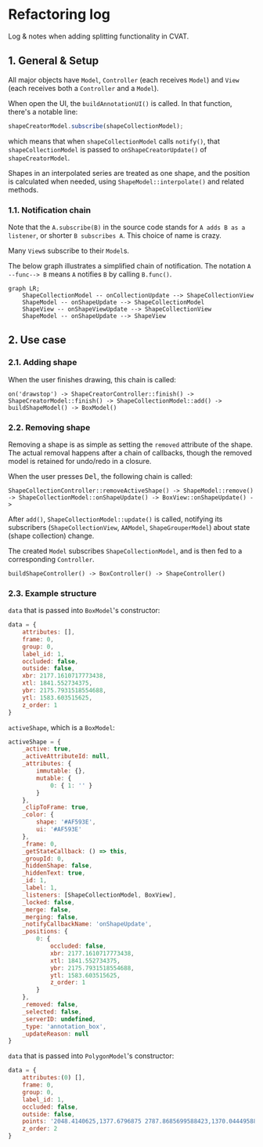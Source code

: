 # Refactoring log

Log & notes when adding splitting functionality in CVAT.

## 1. General & Setup

All major objects have `Model`, `Controller` (each receives `Model`) and `View` (each receives both a `Controller` and a `Model`).

When open the UI, the `buildAnnotationUI()` is called. In that function, there's a notable line:

```js
shapeCreatorModel.subscribe(shapeCollectionModel);
```

which means that when `shapeCollectionModel` calls `notify()`, that `shapeCollectionModel` is passed to `onShapeCreatorUpdate()` of `shapeCreatorModel`.

Shapes in an interpolated series are treated as one shape, and the position is calculated when needed, using `ShapeModel::interpolate()` and related methods.

### 1.1. Notification chain

Note that the `A.subscribe(B)` in the source code stands for `A adds B as a listener`, or shorter `B subscribes A`. This choice of name is crazy.

Many `View`s subscribe to their `Model`s.

The below graph illustrates a simplified chain of notification. The notation `A --func--> B` means `A` notifies `B` by calling `B.func()`.

```mermaid
graph LR;
    ShapeCollectionModel -- onCollectionUpdate --> ShapeCollectionView
    ShapeModel -- onShapeUpdate --> ShapeCollectionModel
    ShapeView -- onShapeViewUpdate --> ShapeCollectionView
    ShapeModel -- onShapeUpdate --> ShapeView
```

## 2. Use case

### 2.1. Adding shape

When the user finishes drawing, this chain is called:

```text
on('drawstop') -> ShapeCreatorController::finish() -> ShapeCreatorModel::finish() -> ShapeCollectionModel::add() -> buildShapeModel() -> BoxModel()
```

### 2.2. Removing shape

Removing a shape is as simple as setting the `removed` attribute of the shape. The actual removal happens after a chain of callbacks, though the removed model is retained for undo/redo in a closure.

When the user presses <kbd>Del</kbd>, the following chain is called:

```text
ShapeCollectionController::removeActiveShape() -> ShapeModel::remove() -> ShapeCollectionModel::onShapeUpdate() -> BoxView::onShapeUpdate() ->
```

After `add()`, `ShapeCollectionModel::update()` is called, notifying its subscribers (`ShapeCollectionView`, `AAModel`, `ShapeGrouperModel`) about state (shape collection) change.

The created `Model` subscribes `ShapeCollectionModel`, and is then fed to a corresponding `Controller`.

```text
buildShapeController() -> BoxController() -> ShapeController()
```

### 2.3. Example structure

`data` that is passed into `BoxModel`'s constructor:

```js
data = {
    attributes: [],
    frame: 0,
    group: 0,
    label_id: 1,
    occluded: false,
    outside: false,
    xbr: 2177.1610717773438,
    xtl: 1841.552734375,
    ybr: 2175.7931518554688,
    ytl: 1583.603515625,
    z_order: 1
}
```

`activeShape`, which is a `BoxModel`:

```js
activeShape = {
    _active: true,
    _activeAttributeId: null,
    _attributes: {
        immutable: {},
        mutable: {
            0: { 1: '' }
        }
    },
    _clipToFrame: true,
    _color: {
        shape: '#AF593E',
        ui: '#AF593E'
    },
    _frame: 0,
    _getStateCallback: () => this,
    _groupId: 0,
    _hiddenShape: false,
    _hiddenText: true,
    _id: 1,
    _label: 1,
    _listeners: [ShapeCollectionModel, BoxView],
    _locked: false,
    _merge: false,
    _merging: false,
    _notifyCallbackName: 'onShapeUpdate',
    _positions: {
        0: {
            occluded: false,
            xbr: 2177.1610717773438,
            xtl: 1841.552734375,
            ybr: 2175.7931518554688,
            ytl: 1583.603515625,
            z_order: 1
        }
    },
    _removed: false,
    _selected: false,
    _serverID: undefined,
    _type: 'annotation_box',
    _updateReason: null
}
```

`data` that is passed into `PolygonModel`'s constructor:

```js
data = {
    attributes:(0) [],
    frame: 0,
    group: 0,
    label_id: 1,
    occluded: false,
    outside: false,
    points: '2048.4140625,1377.6796875 2787.8685699588423,1370.0444958847693 2787.8685699588423,1855.9144804526695 1875.606481481478,2161.7433127571967',
    z_order: 2
}
```

